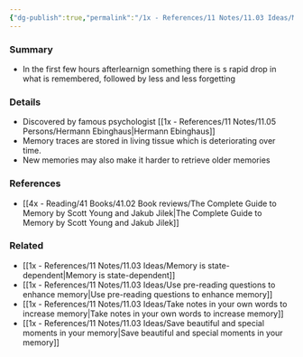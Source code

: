 ```yaml
---
{"dg-publish":true,"permalink":"/1x - References/11 Notes/11.03 Ideas/Memory decay is exponential/","title":"Memory decay is exponential","noteIcon":"","created":"2023-04-26T00:14:23.000+03:00","updated":"2024-02-14T20:18:27.293+03:00"}
---
```



### Summary
- In the first few hours afterlearnign something there is s rapid drop in what is remembered, followed by less and less forgetting

### Details
- Discovered by famous psychologist [[1x - References/11 Notes/11.05 Persons/Hermann Ebinghaus\|Hermann Ebinghaus]]
- Memory traces are stored in living tissue which is deteriorating over time.
- New memories may also make it harder to retrieve older memories

### References
- [[4x - Reading/41 Books/41.02 Book reviews/The Complete Guide to Memory by Scott Young and Jakub Jilek\|The Complete Guide to Memory by Scott Young and Jakub Jilek]]

### Related
- [[1x - References/11 Notes/11.03 Ideas/Memory is state-dependent\|Memory is state-dependent]]
- [[1x - References/11 Notes/11.03 Ideas/Use pre-reading questions to enhance memory\|Use pre-reading questions to enhance memory]]
- [[1x - References/11 Notes/11.03 Ideas/Take notes in your own words to increase memory\|Take notes in your own words to increase memory]]
- [[1x - References/11 Notes/11.03 Ideas/Save beautiful and special moments in your memory\|Save beautiful and special moments in your memory]]